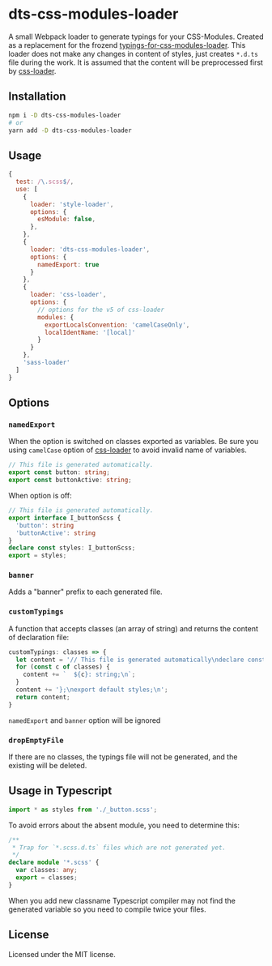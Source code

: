 # dts-css-modules-loader
A small Webpack loader to generate typings for your CSS-Modules. Created as a replacement for the frozend [typings-for-css-modules-loader](https://github.com/Jimdo/typings-for-css-modules-loader). This loader does not make any changes in content of styles, just creates `*.d.ts` file during the work. It is assumed that the content will be preprocessed first by [css-loader](https://github.com/webpack-contrib/css-loader).

## Installation
```bash
npm i -D dts-css-modules-loader
# or
yarn add -D dts-css-modules-loader
```

## Usage
```js
{
  test: /\.scss$/,
  use: [
    {
      loader: 'style-loader',
      options: {
        esModule: false,
      },
    },
    {
      loader: 'dts-css-modules-loader',
      options: {
        namedExport: true
      }
    },
    {
      loader: 'css-loader',
      options: {
        // options for the v5 of css-loader
        modules: {
          exportLocalsConvention: 'camelCaseOnly',
          localIdentName: '[local]'
        }
      }
    },
    'sass-loader'
  ]
}
```

## Options
### `namedExport`
When the option is switched on classes exported as variables. Be sure you using `camelCase` option of [css-loader](https://github.com/webpack-contrib/css-loader) to avoid invalid name of variables.

```ts
// This file is generated automatically.
export const button: string;
export const buttonActive: string;
```

When option is off:
```ts
// This file is generated automatically.
export interface I_buttonScss {
  'button': string
  'buttonActive': string
}
declare const styles: I_buttonScss;
export = styles;
```

### `banner`
Adds a "banner" prefix to each generated file.

### `customTypings`
A function that accepts classes (an array of string) and returns the content of declaration file:
```js
customTypings: classes => {
  let content = '// This file is generated automatically\ndeclare const styles: {\n';
  for (const c of classes) {
    content += `  ${c}: string;\n`;
  }
  content += '};\nexport default styles;\n';
  return content;
}
```
`namedExport` and `banner` option will be ignored

### `dropEmptyFile`
If there are no classes, the typings file will not be generated, and the existing will be deleted.

## Usage in Typescript
```ts
import * as styles from './_button.scss';
```

To avoid errors about the absent module, you need to determine this:
```ts
/**
 * Trap for `*.scss.d.ts` files which are not generated yet.
 */
declare module '*.scss' {
  var classes: any;
  export = classes;
}
```
When you add new classname Typescript compiler may not find the generated variable so you need to compile twice your files.

## License
Licensed under the MIT license.
